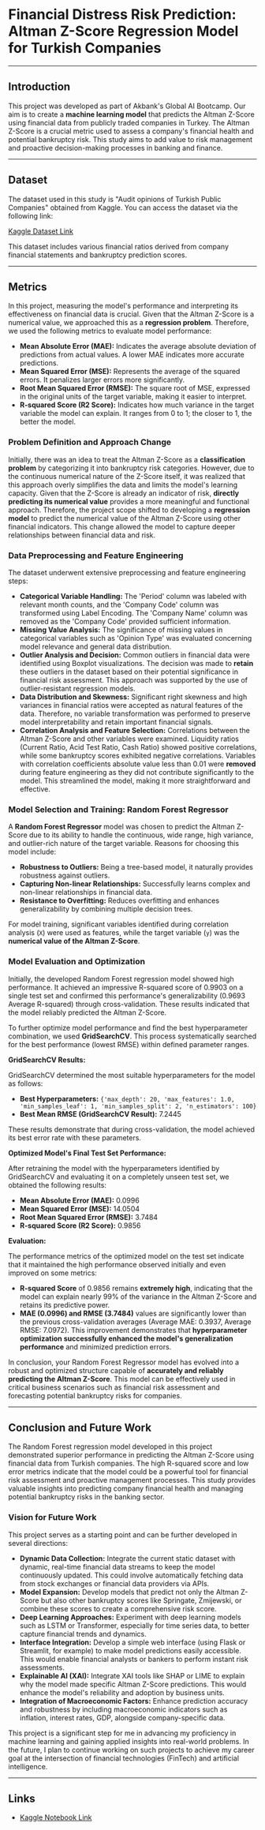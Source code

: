 # Financial Distress Risk Prediction: Altman Z-Score Regression Model for Turkish Companies

---

## Introduction

This project was developed as part of Akbank's Global AI Bootcamp. Our aim is to create a **machine learning model** that predicts the Altman Z-Score using financial data from publicly traded companies in Turkey. The Altman Z-Score is a crucial metric used to assess a company's financial health and potential bankruptcy risk. This study aims to add value to risk management and proactive decision-making processes in banking and finance.

---

## Dataset

The dataset used in this study is "Audit opinions of Turkish Public Companies" obtained from Kaggle. You can access the dataset via the following link:

[Kaggle Dataset Link](https://www.kaggle.com/datasets/agrafintech/financial-data-of-turkish-public-companies)

This dataset includes various financial ratios derived from company financial statements and bankruptcy prediction scores.

---

## Metrics

In this project, measuring the model's performance and interpreting its effectiveness on financial data is crucial. Given that the Altman Z-Score is a numerical value, we approached this as a **regression problem**. Therefore, we used the following metrics to evaluate model performance:

* **Mean Absolute Error (MAE):** Indicates the average absolute deviation of predictions from actual values. A lower MAE indicates more accurate predictions.
* **Mean Squared Error (MSE):** Represents the average of the squared errors. It penalizes larger errors more significantly.
* **Root Mean Squared Error (RMSE):** The square root of MSE, expressed in the original units of the target variable, making it easier to interpret.
* **R-squared Score (R2 Score):** Indicates how much variance in the target variable the model can explain. It ranges from 0 to 1; the closer to 1, the better the model.

### Problem Definition and Approach Change

Initially, there was an idea to treat the Altman Z-Score as a **classification problem** by categorizing it into bankruptcy risk categories. However, due to the continuous numerical nature of the Z-Score itself, it was realized that this approach overly simplifies the data and limits the model's learning capacity. Given that the Z-Score is already an indicator of risk, **directly predicting its numerical value** provides a more meaningful and functional approach. Therefore, the project scope shifted to developing a **regression model** to predict the numerical value of the Altman Z-Score using other financial indicators. This change allowed the model to capture deeper relationships between financial data and risk.

### Data Preprocessing and Feature Engineering

The dataset underwent extensive preprocessing and feature engineering steps:

* **Categorical Variable Handling:** The 'Period' column was labeled with relevant month counts, and the 'Company Code' column was transformed using Label Encoding. The 'Company Name' column was removed as the 'Company Code' provided sufficient information.
* **Missing Value Analysis:** The significance of missing values in categorical variables such as 'Opinion Type' was evaluated concerning model relevance and general data distribution.
* **Outlier Analysis and Decision:** Common outliers in financial data were identified using Boxplot visualizations. The decision was made to **retain** these outliers in the dataset based on their potential significance in financial risk assessment. This approach was supported by the use of outlier-resistant regression models.
* **Data Distribution and Skewness:** Significant right skewness and high variances in financial ratios were accepted as natural features of the data. Therefore, no variable transformation was performed to preserve model interpretability and retain important financial signals.
* **Correlation Analysis and Feature Selection:** Correlations between the Altman Z-Score and other variables were examined. Liquidity ratios (Current Ratio, Acid Test Ratio, Cash Ratio) showed positive correlations, while some bankruptcy scores exhibited negative correlations. Variables with correlation coefficients absolute value less than $0.01$ were **removed** during feature engineering as they did not contribute significantly to the model. This streamlined the model, making it more straightforward and effective.

### Model Selection and Training: Random Forest Regressor

A **Random Forest Regressor** model was chosen to predict the Altman Z-Score due to its ability to handle the continuous, wide range, high variance, and outlier-rich nature of the target variable. Reasons for choosing this model include:

* **Robustness to Outliers:** Being a tree-based model, it naturally provides robustness against outliers.
* **Capturing Non-linear Relationships:** Successfully learns complex and non-linear relationships in financial data.
* **Resistance to Overfitting:** Reduces overfitting and enhances generalizability by combining multiple decision trees.

For model training, significant variables identified during correlation analysis (`X`) were used as features, while the target variable (`y`) was the **numerical value of the Altman Z-Score**.

### Model Evaluation and Optimization

Initially, the developed Random Forest regression model showed high performance. It achieved an impressive R-squared score of $0.9903$ on a single test set and confirmed this performance's generalizability ($0.9693$ Average R-squared) through cross-validation. These results indicated that the model reliably predicted the Altman Z-Score.

To further optimize model performance and find the best hyperparameter combination, we used **GridSearchCV**. This process systematically searched for the best performance (lowest RMSE) within defined parameter ranges.

**GridSearchCV Results:**

GridSearchCV determined the most suitable hyperparameters for the model as follows:

* **Best Hyperparameters:** `{'max_depth': 20, 'max_features': 1.0, 'min_samples_leaf': 1, 'min_samples_split': 2, 'n_estimators': 100}`
* **Best Mean RMSE (GridSearchCV Result):** $7.2445$

These results demonstrate that during cross-validation, the model achieved its best error rate with these parameters.

**Optimized Model's Final Test Set Performance:**

After retraining the model with the hyperparameters identified by GridSearchCV and evaluating it on a completely unseen test set, we obtained the following results:

* **Mean Absolute Error (MAE):** $0.0996$
* **Mean Squared Error (MSE):** $14.0504$
* **Root Mean Squared Error (RMSE):** $3.7484$
* **R-squared Score (R2 Score):** $0.9856$

**Evaluation:**

The performance metrics of the optimized model on the test set indicate that it maintained the high performance observed initially and even improved on some metrics:

* **R-squared Score** of $0.9856$ remains **extremely high**, indicating that the model can explain nearly 99% of the variance in the Altman Z-Score and retains its predictive power.
* **MAE ($0.0996$) and RMSE ($3.7484$)** values are significantly lower than the previous cross-validation averages (Average MAE: $0.3937$, Average RMSE: $7.0972$). This improvement demonstrates that **hyperparameter optimization successfully enhanced the model's generalization performance** and minimized prediction errors.

In conclusion, your Random Forest Regressor model has evolved into a robust and optimized structure capable of **accurately and reliably predicting the Altman Z-Score**. This model can be effectively used in critical business scenarios such as financial risk assessment and forecasting potential bankruptcy risks for companies.

---

## Conclusion and Future Work

The Random Forest regression model developed in this project demonstrated superior performance in predicting the Altman Z-Score using financial data from Turkish companies. The high R-squared score and low error metrics indicate that the model could be a powerful tool for financial risk assessment and proactive management processes. This study provides valuable insights into predicting company financial health and managing potential bankruptcy risks in the banking sector.

### Vision for Future Work

This project serves as a starting point and can be further developed in several directions:

* **Dynamic Data Collection:** Integrate the current static dataset with dynamic, real-time financial data streams to keep the model continuously updated. This could involve automatically fetching data from stock exchanges or financial data providers via APIs.
* **Model Expansion:** Develop models that predict not only the Altman Z-Score but also other bankruptcy scores like Springate, Zmijewski, or combine these scores to create a comprehensive risk score.
* **Deep Learning Approaches:** Experiment with deep learning models such as LSTM or Transformer, especially for time series data, to better capture financial trends and dynamics.
* **Interface Integration:** Develop a simple web interface (using Flask or Streamlit, for example) to make model predictions easily accessible. This would enable financial analysts or bankers to perform instant risk assessments.
* **Explainable AI (XAI):** Integrate XAI tools like SHAP or LIME to explain why the model made specific Altman Z-Score predictions. This would enhance the model's reliability and adoption by business units.
* **Integration of Macroeconomic Factors:** Enhance prediction accuracy and robustness by including macroeconomic indicators such as inflation, interest rates, GDP, alongside company-specific data.

This project is a significant step for me in advancing my proficiency in machine learning and gaining applied insights into real-world problems. In the future, I plan to continue working on such projects to achieve my career goal at the intersection of financial technologies (FinTech) and artificial intelligence.

---

## Links

* [Kaggle Notebook Link](https://www.kaggle.com/code/ariffurkanaytekin/akbank-bootcamp)
